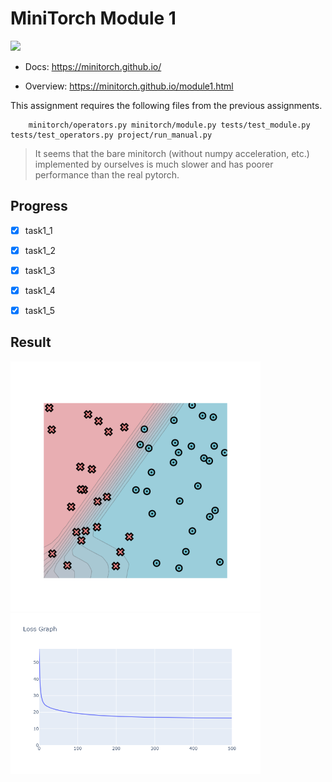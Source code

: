 # MiniTorch Module 1

<img src="https://minitorch.github.io/_images/match.png" width="100px">

* Docs: https://minitorch.github.io/

* Overview: https://minitorch.github.io/module1.html

This assignment requires the following files from the previous assignments.

        minitorch/operators.py minitorch/module.py tests/test_module.py tests/test_operators.py project/run_manual.py

> It seems that the bare minitorch (without numpy acceleration, etc.) implemented by ourselves is much slower and has poorer performance than the real pytorch.

## Progress

- [x] task1_1

- [x] task1_2

- [x] task1_3

- [x] task1_4

- [x] task1_5

## Result

<img src= "result\result_simple.png" width="400px">

<img src="result/loss_simple.png" width=400px>


